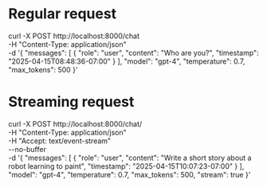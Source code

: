 # Regular request
curl -X POST http://localhost:8000/chat \
  -H "Content-Type: application/json" \
  -d '{
    "messages": [
      {
        "role": "user",
        "content": "Who are you?",
        "timestamp": "2025-04-15T08:48:36-07:00"
      }
    ],
    "model": "gpt-4",
    "temperature": 0.7,
    "max_tokens": 500
  }'

# Streaming request
curl -X POST http://localhost:8000/chat/ \
  -H "Content-Type: application/json" \
  -H "Accept: text/event-stream" \
  --no-buffer \
  -d '{
    "messages": [
      {
        "role": "user",
        "content": "Write a short story about a robot learning to paint",
        "timestamp": "2025-04-15T10:07:23-07:00"
      }
    ],
    "model": "gpt-4",
    "temperature": 0.7,
    "max_tokens": 500,
    "stream": true
  }'